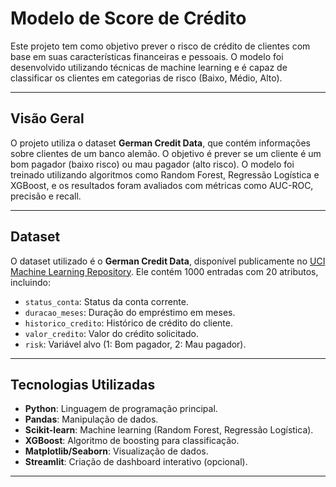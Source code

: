 # Modelo de Score de Crédito

Este projeto tem como objetivo prever o risco de crédito de clientes com base em suas características financeiras e pessoais. O modelo foi desenvolvido utilizando técnicas de machine learning e é capaz de classificar os clientes em categorias de risco (Baixo, Médio, Alto).

---

##  Visão Geral
O projeto utiliza o dataset **German Credit Data**, que contém informações sobre clientes de um banco alemão. O objetivo é prever se um cliente é um bom pagador (baixo risco) ou mau pagador (alto risco). O modelo foi treinado utilizando algoritmos como Random Forest, Regressão Logística e XGBoost, e os resultados foram avaliados com métricas como AUC-ROC, precisão e recall.

---

##  Dataset
O dataset utilizado é o **German Credit Data**, disponível publicamente no [UCI Machine Learning Repository](https://archive.ics.uci.edu/ml/datasets/Statlog+(German+Credit+Data)). Ele contém 1000 entradas com 20 atributos, incluindo:
- `status_conta`: Status da conta corrente.
- `duracao_meses`: Duração do empréstimo em meses.
- `historico_credito`: Histórico de crédito do cliente.
- `valor_credito`: Valor do crédito solicitado.
- `risk`: Variável alvo (1: Bom pagador, 2: Mau pagador).

---

##  Tecnologias Utilizadas
- **Python**: Linguagem de programação principal.
- **Pandas**: Manipulação de dados.
- **Scikit-learn**: Machine learning (Random Forest, Regressão Logística).
- **XGBoost**: Algoritmo de boosting para classificação.
- **Matplotlib/Seaborn**: Visualização de dados.
- **Streamlit**: Criação de dashboard interativo (opcional).

---

